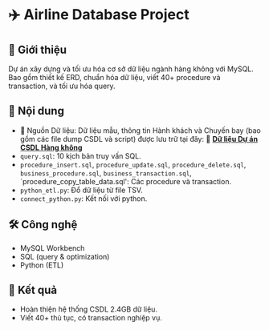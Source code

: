 # ✈️ Airline Database Project

## 📌 Giới thiệu
Dự án xây dựng và tối ưu hóa cơ sở dữ liệu ngành hàng không với MySQL.  
Bao gồm thiết kế ERD, chuẩn hóa dữ liệu, viết 40+ procedure và transaction, và tối ưu hóa query.

## 📂 Nội dung
- 📂 Nguồn Dữ liệu: Dữ liệu mẫu, thông tin Hành khách và Chuyến bay (bao gồm các file dump CSDL và script) được lưu trữ tại đây:
🔗 **[Dữ liệu Dự án CSDL Hàng không](https://drive.google.com/file/d/16-y1M0CBXh6OREVB2U4GxO63ipRMxqo4/view?usp=sharing)**
- `query.sql`: 10 kịch bản truy vấn SQL.
- `procedure_insert.sql`, `procedure_update.sql`, `procedure_delete.sql`, `business_procedure.sql`, `business_transaction.sql`, `procedure_copy_table_data.sql': Các procedure và transaction.
- `python_etl.py`: Đổ dữ liệu từ file TSV.
- `connect_python.py`: Kết nối với python.

## 🛠️ Công nghệ
- MySQL Workbench
- SQL (query & optimization)
- Python (ETL)

## 🚀 Kết quả
- Hoàn thiện hệ thống CSDL 2.4GB dữ liệu.
- Viết 40+ thủ tục, có transaction nghiệp vụ.

